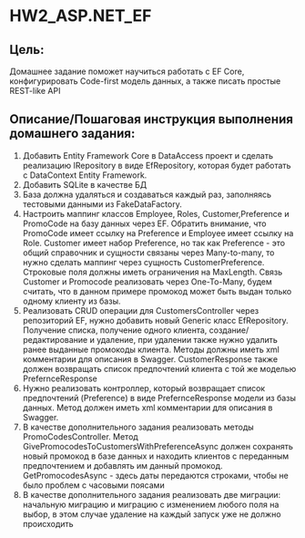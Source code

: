 # HW2_ASP.NET_EF


## Цель:
Домашнее задание поможет научиться работать с EF Core, конфигурировать Code-first модель данных, а также писать простые REST-like API

## Описание/Пошаговая инструкция выполнения домашнего задания:
1. Добавить Entity Framework Core в DataAccess проект и сделать реализацию IRepository в виде EfRepository, которая будет работать с DataContext Entity Framework.
2. Добавить SQLite в качестве БД
3. База должна удаляться и создаваться каждый раз, заполняясь тестовыми данными из FakeDataFactory.
4. Настроить маппинг классов Employee, Roles, Customer,Preference и PromoCode на базу данных через EF. Обратить внимание, что PromoCode имеет ссылку на Preference и Employee имеет ссылку на Role. Customer имеет набор Preference, но так как Preference - это общий справочник и сущности связаны через Many-to-many, то нужно сделать маппинг через сущность CustomerPreference. Строковые поля должны иметь ограничения на MaxLength.
Связь Customer и Promocode реализовать через One-To-Many, будем считать, что в данном примере промокод может быть выдан только одному клиенту из базы.
5. Реализовать CRUD операции для CustomersController через репозиторий EF, нужно добавить новый Generic класс EfRepository. Получение списка, получение одного клиента, создание/редактирование и удаление, при удалении также нужно удалить ранее выданные промокоды клиента. Методы должны иметь xml комментарии для описания в Swagger. CustomerResponse также должен возвращать список предпочтений клиента с той же моделью PrefernceResponse
6. Нужно реализовать контроллер, который возвращает список предпочтений (Preference) в виде PrefernceResponse модели из базы данных. Метод должен иметь xml комментарии для описания в Swagger.
7. В качестве дополнительного задания реализовать методы PromoCodesController. Метод GivePromocodesToCustomersWithPreferenceAsync должен сохранять новый промокод в базе данных и находить клиентов с переданным предпочтением и добавлять им данный промокод. GetPromocodesAsync - здесь даты передаются строками, чтобы не было проблем с часовыми поясами
8. В качестве дополнительного задания реализовать две миграции: начальную миграцию и миграцию с изменением любого поля на выбор, в этом случае удаление на каждый запуск уже не должно происходить
